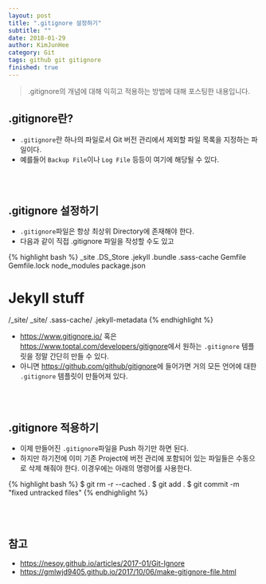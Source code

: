 ```yaml
---
layout: post
title: ".gitignore 설정하기"
subtitle: ""
date: 2018-01-29
author: KimJunHee
category: Git
tags: github git gitignore
finished: true
---
```


> .gitignore의 개념에 대해 익히고 적용하는 방법에 대해 포스팅한 내용입니다.

## .gitignore란?

* ```.gitignore```란 하나의 파일로서 Git 버전 관리에서 제외할 파일 목록을 지정하는 파일이다.
* 예를들어 ```Backup File```이나 ```Log File``` 등등이 여기에 해당될 수 있다.


<br/><br/>
## .gitignore 설정하기

* ```.gitignore```파일은 항상 최상위 Directory에 존재해야 한다.
* 다음과 같이 직접 .gitignore 파일을 작성할 수도 있고

{% highlight bash %}
_site
.DS_Store
.jekyll
.bundle
.sass-cache
Gemfile
Gemfile.lock
node_modules
package.json

# Jekyll stuff
/_site/
_site/
.sass-cache/
.jekyll-metadata
{% endhighlight %}

* <https://www.gitignore.io/> 혹은 <https://www.toptal.com/developers/gitignore>에서 원하는 `.gitignore` 템플릿을 정말 간단히 만들 수 있다.
* 아니면 <https://github.com/github/gitignore>에 들어가면 거의 모든 언어에 대한 `.gitignore` 템플릿이 만들어져 있다.


<br/><br/>
## .gitignore 적용하기

* 이제 만들어진 ```.gitignore```파일을 Push 하기만 하면 된다.
* 하지만 하기전에 이미 기존 Project에 버전 관리에 포함되어 있는 파일들은 수동으로 삭제 해줘야 한다. 이경우에는 아래의 명령어를 사용한다.

{% highlight bash %}
$ git rm -r --cached .
$ git add .
$ git commit -m "fixed untracked files"
{% endhighlight %}


<br/><br/>
## 참고

* <https://nesoy.github.io/articles/2017-01/Git-Ignore>
* <https://gmlwjd9405.github.io/2017/10/06/make-gitignore-file.html>
